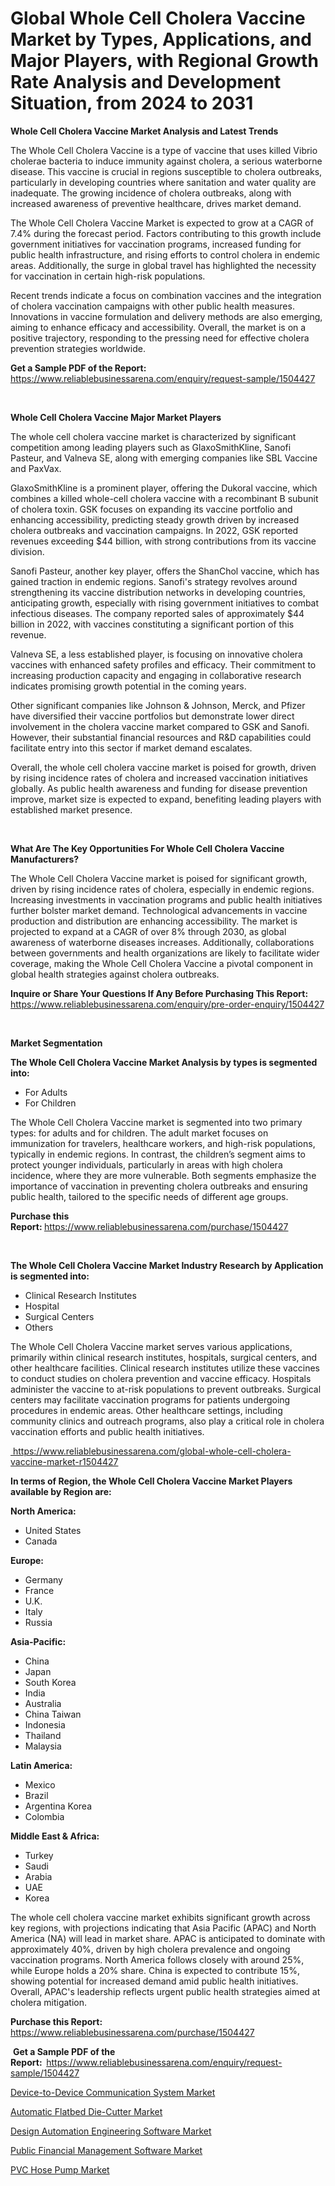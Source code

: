 <p><h1>Global Whole Cell Cholera Vaccine Market by Types, Applications, and Major Players, with Regional Growth Rate Analysis and Development Situation, from 2024 to 2031</h1></p><p><strong>Whole Cell Cholera Vaccine Market Analysis and Latest Trends</strong></p>
<p><p>The Whole Cell Cholera Vaccine is a type of vaccine that uses killed Vibrio cholerae bacteria to induce immunity against cholera, a serious waterborne disease. This vaccine is crucial in regions susceptible to cholera outbreaks, particularly in developing countries where sanitation and water quality are inadequate. The growing incidence of cholera outbreaks, along with increased awareness of preventive healthcare, drives market demand.</p><p>The Whole Cell Cholera Vaccine Market is expected to grow at a CAGR of 7.4% during the forecast period. Factors contributing to this growth include government initiatives for vaccination programs, increased funding for public health infrastructure, and rising efforts to control cholera in endemic areas. Additionally, the surge in global travel has highlighted the necessity for vaccination in certain high-risk populations.</p><p>Recent trends indicate a focus on combination vaccines and the integration of cholera vaccination campaigns with other public health measures. Innovations in vaccine formulation and delivery methods are also emerging, aiming to enhance efficacy and accessibility. Overall, the market is on a positive trajectory, responding to the pressing need for effective cholera prevention strategies worldwide.</p></p>
<p><strong>Get a Sample PDF of the Report:&nbsp;</strong> <a href="https://www.reliablebusinessarena.com/enquiry/request-sample/1504427?utm_campaign=1420&utm_medium=2&utm_source=Github&utm_content=ia&utm_term=08122024&utm_id=whole-cell-cholera-vaccine">https://www.reliablebusinessarena.com/enquiry/request-sample/1504427</a></p>
<p>&nbsp;</p>
<p><strong>Whole Cell Cholera Vaccine Major Market Players</strong></p>
<p><p>The whole cell cholera vaccine market is characterized by significant competition among leading players such as GlaxoSmithKline, Sanofi Pasteur, and Valneva SE, along with emerging companies like SBL Vaccine and PaxVax.</p><p>GlaxoSmithKline is a prominent player, offering the Dukoral vaccine, which combines a killed whole-cell cholera vaccine with a recombinant B subunit of cholera toxin. GSK focuses on expanding its vaccine portfolio and enhancing accessibility, predicting steady growth driven by increased cholera outbreaks and vaccination campaigns. In 2022, GSK reported revenues exceeding $44 billion, with strong contributions from its vaccine division.</p><p>Sanofi Pasteur, another key player, offers the ShanChol vaccine, which has gained traction in endemic regions. Sanofi's strategy revolves around strengthening its vaccine distribution networks in developing countries, anticipating growth, especially with rising government initiatives to combat infectious diseases. The company reported sales of approximately $44 billion in 2022, with vaccines constituting a significant portion of this revenue.</p><p>Valneva SE, a less established player, is focusing on innovative cholera vaccines with enhanced safety profiles and efficacy. Their commitment to increasing production capacity and engaging in collaborative research indicates promising growth potential in the coming years.</p><p>Other significant companies like Johnson & Johnson, Merck, and Pfizer have diversified their vaccine portfolios but demonstrate lower direct involvement in the cholera vaccine market compared to GSK and Sanofi. However, their substantial financial resources and R&D capabilities could facilitate entry into this sector if market demand escalates.</p><p>Overall, the whole cell cholera vaccine market is poised for growth, driven by rising incidence rates of cholera and increased vaccination initiatives globally. As public health awareness and funding for disease prevention improve, market size is expected to expand, benefiting leading players with established market presence.</p></p>
<p>&nbsp;</p>
<p><strong>What Are The Key Opportunities For Whole Cell Cholera Vaccine Manufacturers?</strong></p>
<p><p>The Whole Cell Cholera Vaccine market is poised for significant growth, driven by rising incidence rates of cholera, especially in endemic regions. Increasing investments in vaccination programs and public health initiatives further bolster market demand. Technological advancements in vaccine production and distribution are enhancing accessibility. The market is projected to expand at a CAGR of over 8% through 2030, as global awareness of waterborne diseases increases. Additionally, collaborations between governments and health organizations are likely to facilitate wider coverage, making the Whole Cell Cholera Vaccine a pivotal component in global health strategies against cholera outbreaks.</p></p>
<p><strong>Inquire or Share Your Questions If Any Before Purchasing This Report:</strong> <a href="https://www.reliablebusinessarena.com/enquiry/pre-order-enquiry/1504427?utm_campaign=1420&utm_medium=2&utm_source=Github&utm_content=ia&utm_term=08122024&utm_id=whole-cell-cholera-vaccine">https://www.reliablebusinessarena.com/enquiry/pre-order-enquiry/1504427</a></p>
<p>&nbsp;</p>
<p><strong>Market Segmentation</strong></p>
<p><strong>The Whole Cell Cholera Vaccine Market Analysis by types is segmented into:</strong></p>
<p><ul><li>For Adults</li><li>For Children</li></ul></p>
<p><p>The Whole Cell Cholera Vaccine market is segmented into two primary types: for adults and for children. The adult market focuses on immunization for travelers, healthcare workers, and high-risk populations, typically in endemic regions. In contrast, the children’s segment aims to protect younger individuals, particularly in areas with high cholera incidence, where they are more vulnerable. Both segments emphasize the importance of vaccination in preventing cholera outbreaks and ensuring public health, tailored to the specific needs of different age groups.</p></p>
<p><strong>Purchase this Report:&nbsp;</strong><a href="https://www.reliablebusinessarena.com/purchase/1504427?utm_campaign=1420&utm_medium=2&utm_source=Github&utm_content=ia&utm_term=08122024&utm_id=whole-cell-cholera-vaccine">https://www.reliablebusinessarena.com/purchase/1504427</a></p>
<p>&nbsp;</p>
<p><strong>The Whole Cell Cholera Vaccine Market Industry Research by Application is segmented into:</strong></p>
<p><ul><li>Clinical Research Institutes</li><li>Hospital</li><li>Surgical Centers</li><li>Others</li></ul></p>
<p><p>The Whole Cell Cholera Vaccine market serves various applications, primarily within clinical research institutes, hospitals, surgical centers, and other healthcare facilities. Clinical research institutes utilize these vaccines to conduct studies on cholera prevention and vaccine efficacy. Hospitals administer the vaccine to at-risk populations to prevent outbreaks. Surgical centers may facilitate vaccination programs for patients undergoing procedures in endemic areas. Other healthcare settings, including community clinics and outreach programs, also play a critical role in cholera vaccination efforts and public health initiatives.</p></p>
<p><a href="https://www.reliablebusinessarena.com/global-whole-cell-cholera-vaccine-market-r1504427?utm_campaign=1420&utm_medium=2&utm_source=Github&utm_content=ia&utm_term=08122024&utm_id=whole-cell-cholera-vaccine">&nbsp;https://www.reliablebusinessarena.com/global-whole-cell-cholera-vaccine-market-r1504427</a></p>
<p><strong>In terms of Region, the Whole Cell Cholera Vaccine Market Players available by Region are:</strong></p>
<p>
    <p> <strong> North America: </strong>
        <ul>
            <li>United States</li>
            <li>Canada</li>
        </ul>
        </p> 
    <p> <strong> Europe: </strong>
        <ul>
            <li>Germany</li>
            <li>France</li>
            <li>U.K.</li>
            <li>Italy</li>
            <li>Russia</li>
        </ul>
        </p> 
    <p> <strong> Asia-Pacific: </strong>
        <ul>
            <li>China</li>
            <li>Japan</li>
            <li>South Korea</li>
            <li>India</li>
            <li>Australia</li>
            <li>China Taiwan</li>
            <li>Indonesia</li>
            <li>Thailand</li>
            <li>Malaysia</li>
        </ul>
        </p> 
    <p> <strong> Latin America: </strong>
        <ul>
            <li>Mexico</li>
            <li>Brazil</li>
            <li>Argentina Korea</li>
            <li>Colombia</li>
        </ul>
        </p> 
    <p> <strong> Middle East & Africa: </strong>
        <ul>
            <li>Turkey</li>
            <li>Saudi</li>
            <li>Arabia</li>
            <li>UAE</li>
            <li>Korea</li>
        </ul>
    </p>
    </p>
<p><p>The whole cell cholera vaccine market exhibits significant growth across key regions, with projections indicating that Asia Pacific (APAC) and North America (NA) will lead in market share. APAC is anticipated to dominate with approximately 40%, driven by high cholera prevalence and ongoing vaccination programs. North America follows closely with around 25%, while Europe holds a 20% share. China is expected to contribute 15%, showing potential for increased demand amid public health initiatives. Overall, APAC's leadership reflects urgent public health strategies aimed at cholera mitigation.</p></p>
<p><strong>Purchase this Report: </strong><a href="https://www.reliablebusinessarena.com/purchase/1504427?utm_campaign=1420&utm_medium=2&utm_source=Github&utm_content=ia&utm_term=08122024&utm_id=whole-cell-cholera-vaccine">https://www.reliablebusinessarena.com/purchase/1504427</a></p>
<p>&nbsp;<strong>Get a Sample PDF of the Report:&nbsp;&nbsp;</strong><a href="https://www.reliablebusinessarena.com/enquiry/request-sample/1504427?utm_campaign=1420&utm_medium=2&utm_source=Github&utm_content=ia&utm_term=08122024&utm_id=whole-cell-cholera-vaccine">https://www.reliablebusinessarena.com/enquiry/request-sample/1504427</a></p>
<p><strong></strong></p>
<p><p><a href="https://www.linkedin.com/pulse/device-to-device-communication-system-market-regional-outlook-mskif?utm_campaign=1420&utm_medium=2&utm_source=Github&utm_content=ia&utm_term=08122024&utm_id=whole-cell-cholera-vaccine">Device-to-Device Communication System Market</a></p><p><a href="https://www.linkedin.com/pulse/futur-trend-quest-sl8ue?utm_campaign=1420&utm_medium=2&utm_source=Github&utm_content=ia&utm_term=08122024&utm_id=whole-cell-cholera-vaccine">Automatic Flatbed Die-Cutter Market</a></p><p><a href="https://www.linkedin.com/pulse/forecasting-design-automation-engineering-software-market-ianbf?utm_campaign=1420&utm_medium=2&utm_source=Github&utm_content=ia&utm_term=08122024&utm_id=whole-cell-cholera-vaccine">Design Automation Engineering Software Market</a></p><p><a href="https://www.linkedin.com/pulse/regional-development-deployment-revenue-growth-public-financial-kbgif?utm_campaign=1420&utm_medium=2&utm_source=Github&utm_content=ia&utm_term=08122024&utm_id=whole-cell-cholera-vaccine">Public Financial Management Software Market</a></p><p><a href="https://www.linkedin.com/pulse/overview-pvc-hose-pumpmarket-industryshowing-growth-rate-pb4yf?utm_campaign=1420&utm_medium=2&utm_source=Github&utm_content=ia&utm_term=08122024&utm_id=whole-cell-cholera-vaccine">PVC Hose Pump Market</a></p></p>